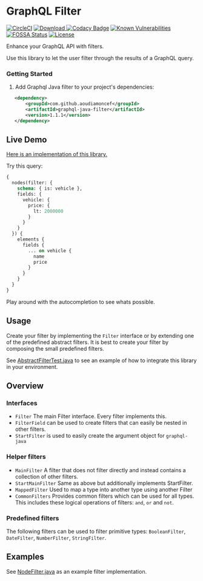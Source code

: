 # GraphQL Filter

[![CircleCI](https://circleci.com/gh/aoudiamoncef/graphql-java-filter.svg?style=svg)](https://circleci.com/gh/aoudiamoncef/graphql-java-filter)
[![Download](https://api.bintray.com/packages/sparow199/maven/graphql-java-filter/images/download.svg) ](https://bintray.com/sparow199/maven/graphql-java-filter/_latestVersion)
[![Codacy Badge](https://api.codacy.com/project/badge/Grade/2f8ef13df5414d73a36bbbdcf7ffe312)](https://www.codacy.com/manual/Sparow199/graphql-java-filter?utm_source=github.com&amp;utm_medium=referral&amp;utm_content=aoudiamoncef/graphql-java-filter&amp;utm_campaign=Badge_Grade)
[![Known Vulnerabilities](https://snyk.io/test/github/aoudiamoncef/graphql-java-filter/badge.svg?targetFile=pom.xml)](https://snyk.io/test/github/aoudiamoncef/graphql-java-filter?targetFile=pom.xml)
[![FOSSA Status](https://app.fossa.com/api/projects/git%2Bgithub.com%2Faoudiamoncef%2Fgraphql-java-filter.svg?type=shield)](https://app.fossa.com/projects/git%2Bgithub.com%2Faoudiamoncef%2Fgraphql-java-filter?ref=badge_shield)
[![License](https://img.shields.io/github/license/aoudiamoncef/graphql-java-filter?color=yellow)](https://opensource.org/licenses/Apache-2.0)

Enhance your GraphQL API with filters.

Use this library to let the user filter through the results of a GraphQL query.

### Getting Started

1. Add Graphql Java filter to your project's dependencies:

```xml
   <dependency>
       <groupId>com.github.aoudiamoncef</groupId>
       <artifactId>graphql-java-filter</artifactId>
       <version>1.1.1</version>
   </dependency>
```

## Live Demo
[Here is an implementation of this library.](https://demo.getmesh.io/api/v1/demo/graphql/browser)

Try this query:

```graphql
{
  nodes(filter: {
    schema: { is: vehicle },
    fields: {
      vehicle: {
        price: {
          lt: 2000000
        }
      }
    }
  }) {
    elements {
      fields {
        ... on vehicle {
          name
          price
        }
      }
    }
  }
}
```

Play around with the autocompletion to see whats possible.

## Usage
Create your filter by implementing the `Filter` interface or by extending one of the predefined abstract filters. It is best to create your filter by composing the small predefined filters.

See [AbstractFilterTest.java](src/test/java/com/gentics/graphqlfilter/AbstractFilterTest.java) to see an example of how to integrate this library in your environment.

## Overview

### Interfaces
* `Filter` The main Filter interface. Every filter implements this.
* `FilterField` can be used to create filters that can easily be nested in other filters.
* `StartFilter` is used to easily create the argument object for `graphql-java`

### Helper filters
* `MainFilter` A filter that does not filter directly and instead contains a collection of other filters.
* `StartMainFilter` Same as above but additionally implements StartFilter.
* `MappedFilter` Used to map a type into another type using another Filter
* `CommonFilters` Provides common filters which can be used for all types. This includes these logical operations of filters: `and`, `or` and `not`.

### Predefined filters
The following filters can be used to filter primitive types: `BooleanFilter`, `DateFilter`, `NumberFilter`, `StringFilter`.

## Examples
See [NodeFilter.java](src/test/java/com/gentics/graphqlfilter/filter/NodeFilter.java)  as an example filter implementation.